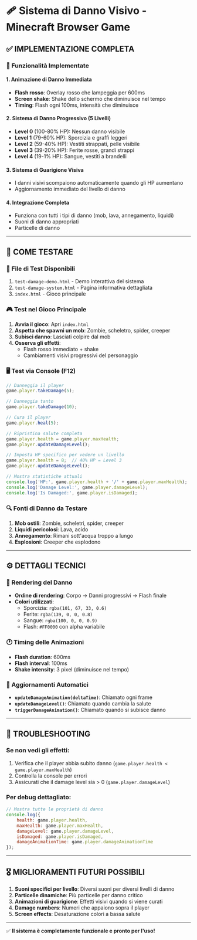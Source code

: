 # 🩹 Sistema di Danno Visivo - Minecraft Browser Game

## ✅ IMPLEMENTAZIONE COMPLETA

### 🎯 Funzionalità Implementate

#### 1. **Animazione di Danno Immediata**
- **Flash rosso**: Overlay rosso che lampeggia per 600ms
- **Screen shake**: Shake dello schermo che diminuisce nel tempo
- **Timing**: Flash ogni 100ms, intensità che diminuisce

#### 2. **Sistema di Danno Progressivo (5 Livelli)**
- **Level 0** (100-80% HP): Nessun danno visibile
- **Level 1** (79-60% HP): Sporcizia e graffi leggeri
- **Level 2** (59-40% HP): Vestiti strappati, pelle visibile
- **Level 3** (39-20% HP): Ferite rosse, grandi strappi
- **Level 4** (19-1% HP): Sangue, vestiti a brandelli

#### 3. **Sistema di Guarigione Visiva**
- I danni visivi scompaiono automaticamente quando gli HP aumentano
- Aggiornamento immediato del livello di danno

#### 4. **Integrazione Completa**
- Funziona con tutti i tipi di danno (mob, lava, annegamento, liquidi)
- Suoni di danno appropriati
- Particelle di danno

---

## 🧪 COME TESTARE

### 📁 File di Test Disponibili
1. `test-damage-demo.html` - Demo interattiva del sistema
2. `test-damage-system.html` - Pagina informativa dettagliata
3. `index.html` - Gioco principale

### 🎮 Test nel Gioco Principale

1. **Avvia il gioco**: Apri `index.html`
2. **Aspetta che spawni un mob**: Zombie, scheletro, spider, creeper
3. **Subisci danno**: Lasciati colpire dal mob
4. **Osserva gli effetti**:
   - Flash rosso immediato + shake
   - Cambiamenti visivi progressivi del personaggio

### 🖥️ Test via Console (F12)

```javascript
// Danneggia il player
game.player.takeDamage(5);

// Danneggia tanto
game.player.takeDamage(10);

// Cura il player
game.player.heal(5);

// Ripristina salute completa
game.player.health = game.player.maxHealth;
game.player.updateDamageLevel();

// Imposta HP specifico per vedere un livello
game.player.health = 8;  // 40% HP = Level 3
game.player.updateDamageLevel();

// Mostra statistiche attuali
console.log('HP:', game.player.health + '/' + game.player.maxHealth);
console.log('Damage Level:', game.player.damageLevel);
console.log('Is Damaged:', game.player.isDamaged);
```

### 🔍 Fonti di Danno da Testare

1. **Mob ostili**: Zombie, scheletri, spider, creeper
2. **Liquidi pericolosi**: Lava, acido
3. **Annegamento**: Rimani sott'acqua troppo a lungo
4. **Esplosioni**: Creeper che esplodono

---

## ⚙️ DETTAGLI TECNICI

### 🎨 Rendering del Danno
- **Ordine di rendering**: Corpo → Danni progressivi → Flash finale
- **Colori utilizzati**:
  - Sporcizia: `rgba(101, 67, 33, 0.6)`
  - Ferite: `rgba(139, 0, 0, 0.8)`
  - Sangue: `rgba(100, 0, 0, 0.9)`
  - Flash: `#FF0000` con alpha variabile

### 🕐 Timing delle Animazioni
- **Flash duration**: 600ms
- **Flash interval**: 100ms
- **Shake intensity**: 3 pixel (diminuisce nel tempo)

### 🔄 Aggiornamenti Automatici
- **`updateDamageAnimation(deltaTime)`**: Chiamato ogni frame
- **`updateDamageLevel()`**: Chiamato quando cambia la salute
- **`triggerDamageAnimation()`**: Chiamato quando si subisce danno

---

## 🐛 TROUBLESHOOTING

### Se non vedi gli effetti:
1. Verifica che il player abbia subito danno (`game.player.health < game.player.maxHealth`)
2. Controlla la console per errori
3. Assicurati che il damage level sia > 0 (`game.player.damageLevel`)

### Per debug dettagliato:
```javascript
// Mostra tutte le proprietà di danno
console.log({
    health: game.player.health,
    maxHealth: game.player.maxHealth,
    damageLevel: game.player.damageLevel,
    isDamaged: game.player.isDamaged,
    damageAnimationTime: game.player.damageAnimationTime
});
```

---

## 🎖️ MIGLIORAMENTI FUTURI POSSIBILI

1. **Suoni specifici per livello**: Diversi suoni per diversi livelli di danno
2. **Particelle dinamiche**: Più particelle per danno critico
3. **Animazioni di guarigione**: Effetti visivi quando si viene curati
4. **Damage numbers**: Numeri che appaiono sopra il player
5. **Screen effects**: Desaturazione colori a bassa salute

---

✅ **Il sistema è completamente funzionale e pronto per l'uso!**
